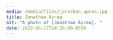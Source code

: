 ```yaml
---
media: /media/files/jonathan_aprea.jpg
title: Jonathan Aprea
alt: "A photo of [Jonathan Aprea]. "
date: 2022-06-17T14:26:00-0500
---
```

